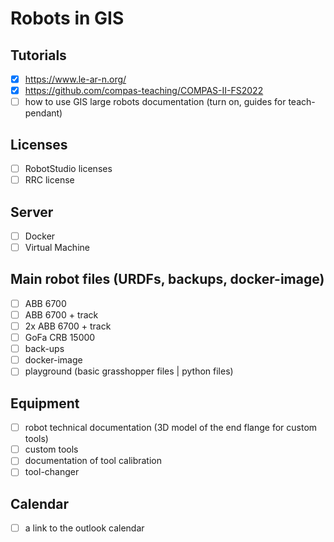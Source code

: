 # Robots in GIS


## Tutorials
- [x] https://www.le-ar-n.org/
- [x] https://github.com/compas-teaching/COMPAS-II-FS2022
- [ ] how to use GIS large robots documentation (turn on, guides for teach-pendant)

## Licenses
- [ ] RobotStudio licenses
- [ ] RRC license

## Server
- [ ] Docker 
- [ ] Virtual Machine

## Main robot files (URDFs, backups, docker-image)
- [ ] ABB 6700
- [ ] ABB 6700 + track
- [ ] 2x ABB 6700 + track
- [ ] GoFa CRB 15000
- [ ] back-ups
- [ ] docker-image
- [ ] playground (basic grasshopper files | python files)

## Equipment
- [ ] robot technical documentation (3D model of the end flange for custom tools)
- [ ] custom tools
- [ ] documentation of tool calibration
- [ ] tool-changer

## Calendar
- [ ] a link to the outlook calendar






